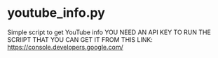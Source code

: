 # youtube_info.py
Simple script to get YouTube info
YOU NEED AN API KEY TO RUN THE SCRIIPT THAT YOU CAN GET IT FROM THIS LINK:
https://console.developers.google.com/
